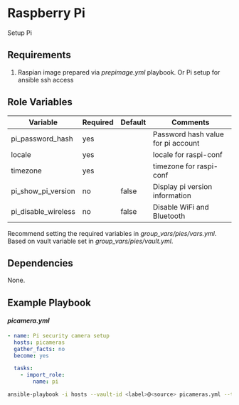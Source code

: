 Raspberry Pi
=========

Setup Pi

Requirements
------------

1. Raspian image prepared via *prepimage.yml* playbook. Or Pi setup for ansible ssh access

Role Variables
--------------

| Variable                 | Required | Default                       | Comments                                 |
|--------------------------|----------|-------------------------------|------------------------------------------|
| pi_password_hash         | yes      |                               | Password hash value for pi account       |
| locale                   | yes      |                               | locale for raspi-conf                    |
| timezone                 | yes      |                               | timezone for raspi-conf                  |
| pi_show_pi_version       | no       | false                         | Display pi version information           |
| pi_disable_wireless      | no       | false                         | Disable WiFi and Bluetooth               |

Recommend setting the required variables in *group_vars/pies/vars.yml*. Based on vault variable set in *group_vars/pies/vault.yml*.

Dependencies
------------

None.

Example Playbook
----------------

#### *picamera.yml*
```yaml
- name: Pi security camera setup
  hosts: picameras
  gather_facts: no
  become: yes

  tasks:
    - import_role:
        name: pi
```
```bash
ansible-playbook -i hosts --vault-id <label>@<source> picameras.yml --tags <distupgrade|setpw|...> -l <hostlimit>
```